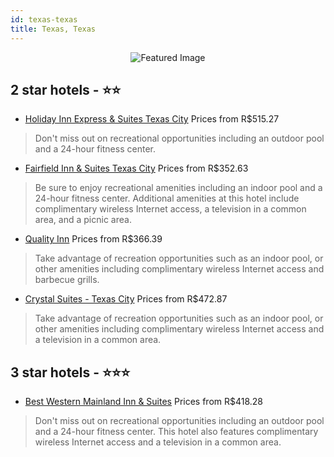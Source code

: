 ```yaml
---
id: texas-texas
title: Texas, Texas
---
```


<center><img src="https://i.travelapi.com/hotels/2000000/1750000/1742900/1742866/b1d87a86_z.jpg" alt="Featured Image" /></center>


##  2 star hotels - ⭐️⭐️

-    [Holiday Inn Express & Suites Texas City](https://us.hurb.com/hotels/texas/holiday-inn-express-suites-texas-city-JNP-JP765326?cmp=18055) Prices from R$515.27
   > Don't miss out on recreational opportunities including an outdoor pool and a 24-hour fitness center.
-    [Fairfield Inn & Suites Texas City](https://us.hurb.com/hotels/texas/fairfield-inn-suites-texas-city-JNP-JP338924?cmp=18055) Prices from R$352.63
   > Be sure to enjoy recreational amenities including an indoor pool and a 24-hour fitness center. Additional amenities at this hotel include complimentary wireless Internet access, a television in a common area, and a picnic area.
-    [Quality Inn](https://us.hurb.com/hotels/texas/quality-inn-JNP-JP394051?cmp=18055) Prices from R$366.39
   > Take advantage of recreation opportunities such as an indoor pool, or other amenities including complimentary wireless Internet access and barbecue grills.
-    [Crystal Suites - Texas City](https://us.hurb.com/hotels/texas/crystal-suites-texas-city-JNP-JP447510?cmp=18055) Prices from R$472.87
   > Take advantage of recreation opportunities such as an indoor pool, or other amenities including complimentary wireless Internet access and a television in a common area.

##  3 star hotels - ⭐️⭐️⭐️

-    [Best Western Mainland Inn & Suites](https://us.hurb.com/hotels/texas/best-western-mainland-inn-suites-JNP-JP087941?cmp=18055) Prices from R$418.28
   > Don't miss out on recreational opportunities including an outdoor pool and a 24-hour fitness center. This hotel also features complimentary wireless Internet access and a television in a common area.
